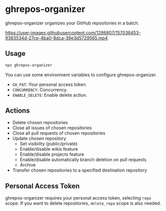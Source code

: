 # ghrepos-organizer

ghrepos-organizer organizes your GitHub repositories in a batch.

https://user-images.githubusercontent.com/1286807/157036453-9383534d-27ce-4ba0-8dca-39e3d5729565.mp4


## Usage

```bash
npx ghrepos-organizer
```

You can use some environment variables to configure ghrepos-organizer.

- `GH_PAT`: Your personal access token.
- `CONCURRENCY`: Concurrency.
- `ENABLE_DELETE`: Enable delete action.

## Actions

- Delete chosen repositories
- Close all issues of chosen repositories
- Close all pull requests of chosen repositories
- Update chosen repository
  - Set visibility (public/private)
  - Enable/disable wikis feature
  - Enable/disable projects feature
  - Enable/disable automatically branch deletion on pull requests
  - Archive
- Transfer chosen repositories to a specified destination repository

## Personal Access Token

ghrepos-organizer requires your personal access token, selecting `repo` scope.
If you want to delete repositories, `delete_repo` scope is also needed.
